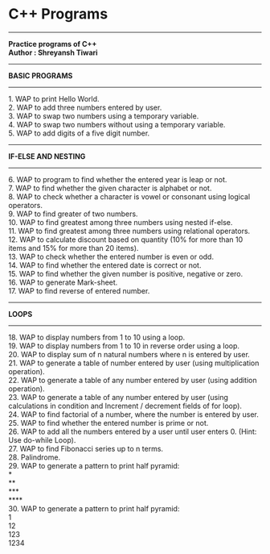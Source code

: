 # C++ Programs
<hr>
<b>Practice programs of C++</b>
<br>
<b>Author : Shreyansh Tiwari</b>
<hr>
<b>BASIC PROGRAMS</b>
<br>
<hr>
1. WAP to print Hello World.
<br>
2. WAP to add three numbers entered by user.
<br>
3. WAP to swap two numbers using a temporary variable.
<br>
4. WAP to swap two numbers without using a temporary variable.
<br>
5. WAP to add digits of a five digit number.
<br>
<hr>
<b>IF-ELSE AND NESTING</b>
<br>
<hr>
6. WAP to program to find whether the entered year is leap or not.
<br>
7. WAP to find whether the given  character is alphabet or not.
<br>
8. WAP to check whether a character is vowel or consonant using logical operators.
<br>
9. WAP to find greater of two numbers.
<br>
10. WAP to find greatest among three numbers using nested if-else.
<br>
11. WAP to find greatest among three numbers using relational operators.
<br>
12. WAP to calculate discount based on quantity (10% for more than 10 items and 15% for more than 20 items).
<br>
13. WAP to check whether the entered number is even or odd.
<br>
14. WAP to find whether the entered date is correct or not.
<br>
15. WAP to find whether the given number is positive, negative or zero.
<br>
16. WAP to generate Mark-sheet.
<br>
17. WAP to find reverse of entered number.
<br>
<hr>
<b>LOOPS</b>
<br>
<hr>
18. WAP to display numbers from 1 to 10 using a loop.
<br>
19. WAP to display numbers from 1 to 10 in reverse order using a loop.
<br>
20. WAP to display sum of n natural numbers where n is entered by user.
<br>
21. WAP to generate a table of number entered by user (using multiplication operation).
<br>
22. WAP to generate a table of any number entered by user (using addition operation).
<br>
23. WAP to generate a table of any number entered by user (using calculations in condition and Increment / decrement fields of for loop).
<br>
24. WAP to find factorial of a number, where the number is entered by user.
<br>
25. WAP to find whether the entered number is prime or not.
<br>
26. WAP to add all the numbers entered by a user until user enters 0. (Hint: Use do-while Loop).
<br>
27. WAP to find Fibonacci series up to n terms.
<br>
28. Palindrome.
<br>
29. WAP to generate a pattern to print half pyramid:
<br>
*
<br>
**
<br>
***
<br>
****
<br>
30. WAP to generate a pattern to print half pyramid:
<br>
1
<br>
12
<br>
123
<br>
1234
<br>